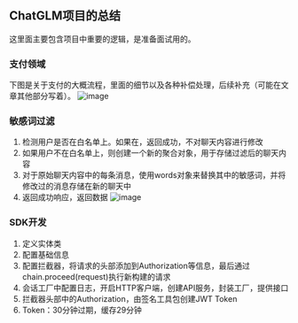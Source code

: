 ## ChatGLM项目的总结
这里面主要包含项目中重要的逻辑，是准备面试用的。
### 支付领域
下图是关于支付的大概流程，里面的细节以及各种补偿处理，后续补充（可能在文章其他部分写着）。
![image](https://github.com/Halukisan/ProjectLearn/assets/102407304/d1496b51-9800-49ce-893f-b8a50e4491d1)

### 敏感词过滤
1. 检测用户是否在白名单上。如果在，返回成功，不对聊天内容进行修改
2. 如果用户不在白名单上，则创建一个新的聚合对象，用于存储过滤后的聊天内容
3. 对于原始聊天内容中的每条消息，使用words对象来替换其中的敏感词，并将修改过的消息存储在新的聊天中
4. 返回成功响应，返回数据
![image](https://github.com/Halukisan/ProjectLearn/assets/102407304/4b6a01db-5aa4-44f8-9db8-050cdf554741)

### SDK开发
1. 定义实体类
2. 配置基础信息
3. 配置拦截器，将请求的头部添加到Authorization等信息，最后通过chain.proceed(request)执行新构建的请求
4. 会话工厂中配置日志，开启HTTP客户端，创建API服务，封装工厂，提供接口
5. 拦截器头部中的Authorization，由签名工具包创建JWT Token
6. Token：30分钟过期，缓存29分钟























